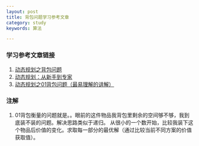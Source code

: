 ```yaml
---
layout: post
title: 背包问题学习参考文章
category: study
keywords: 算法

---
```

### 学习参考文章链接

1. [动态规划之背包问题](http://www.hawstein.com/posts/dp-knapsack.html)
2. [动态规划：从新手到专家](http://www.hawstein.com/posts/dp-novice-to-advanced.html)
3. [动态规划之01背包问题（最易理解的讲解）](http://blog.csdn.net/mu399/article/details/7722810)

### 注解
1. 01背包衡量的问题就是。。眼前的这件物品我背包里剩余的空间够不够，我到底装不装的问题。解决思路类似于递归。
从很小的一个数开始，比较我装下这个物品后价值的变化。求取每一部分的最优解（通过比较当前不同方案的价值获取值）。
